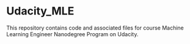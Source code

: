 # Udacity_MLE

This repository contains code and associated files for course Machine Learning Engineer Nanodegree Program on Udacity.
